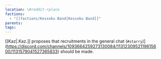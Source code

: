 ```yaml
---
location: \#reddit-rplace
factions:
  - "[[factions/Kessoku Band|Kessoku Band]]"
parents: 
tags: 
---
```

[[Kaz|.Kaz.]] proposes that recruitments in the general chat (`#starry`)](https://discord.com/channels/1093664259273130084/1131230952119615600/1131579041527365833) should be made.
